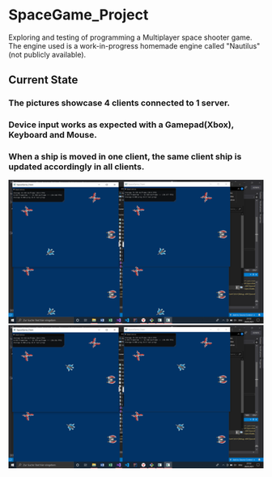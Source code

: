 # SpaceGame_Project
Exploring and testing of programming a Multiplayer space shooter game. The engine used is a work-in-progress homemade engine called "Nautilus" (not publicly available).

## Current State
### The pictures showcase 4 clients connected to 1 server.
### Device input works as expected with a Gamepad(Xbox), Keyboard and Mouse.
### When a ship is moved in one client, the same client ship is updated accordingly in all clients.
![alttext](https://github.com/CyberPlaton/SpaceGame_Project/blob/master/ref_1.png)
![alttext](https://github.com/CyberPlaton/SpaceGame_Project/blob/master/ref_2.png)
